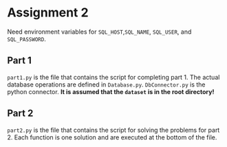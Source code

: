 # Assignment 2
Need environment variables for `SQL_HOST`,`SQL_NAME`, `SQL_USER`, and `SQL_PASSWORD`.
## Part 1
`part1.py` is the file that contains the script for completing part 1. The actual database operations are defined in `Database.py`. `DbConnector.py` is the python connector. **It is assumed that the `dataset` is in the root directory!**
## Part 2
`part2.py` is the file that contains the script for solving the problems for part 2. Each function is one solution and are executed at the bottom of the file.